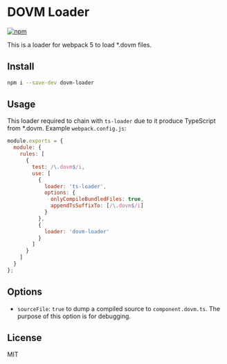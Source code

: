 # DOVM Loader
[![npm](https://img.shields.io/npm/v/dovm-loader)](https://www.npmjs.com/package/dovm-loader)

This is a loader for webpack 5 to load *.dovm files.

## Install

```sh
npm i --save-dev dovm-loader
```

## Usage

This loader required to chain with `ts-loader` due to it produce TypeScript from *.dovm. Example `webpack.config.js`:

```js
module.exports = {
  module: {
    rules: [
      {
        test: /\.dovm$/i,
        use: [
          {
            loader: 'ts-loader',
            options: {
              onlyCompileBundledFiles: true,
              appendTsSuffixTo: [/\.dovm$/i]
            }
          },
          {
            loader: 'dovm-loader'
          }
        ]
      }
    ]
  }
};
```

## Options

- `sourceFile`: `true` to dump a compiled source to `component.dovm.ts`. The purpose of this option is for debugging.

## License

MIT
